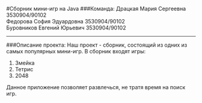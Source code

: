 #Сборник мини-игр на Java
###Команда:
Драцкая Мария Сергеевна 3530904/90102  
Федорова София Эдуардовна 3530904/90102  
Буровников Евгений Юрьевич 3530904/90102

___

###Описание проекта:
Наш проект - сборник, состоящий из одних из самых популярных мини-игр. В сборник входят игры:
1. Змейка
2. Тетрис
3. 2048

Данное приложение позволяет развлечься, не тратя время на поиск игр. 